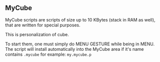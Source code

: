 ## MyCube

MyCube scripts are scripts of size up to 10 KBytes (stack in RAM as well), that are written for special purposes.

This is personalization of cube.

To start them, one must simply do MENU GESTURE while being in MENU. The script will install automatically into the MyCube area if it's name contains `.mycube` for example: `my.mycube.p`

